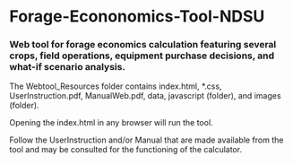 # Forage-Econonomics-Tool-NDSU

### Web tool for forage economics calculation featuring several crops, field operations, equipment purchase decisions, and what-if scenario analysis.

The Webtool_Resources folder contains index.html, *.css, UserInstruction.pdf, ManualWeb.pdf, data,  javascript (folder), and images (folder). 

Opening the index.html in any browser will run the tool.

Follow the UserInstruction and/or Manual that are made available from the tool and may be consulted for the functioning of the calculator.
